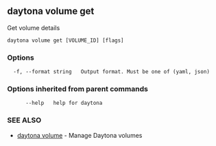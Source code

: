 ## daytona volume get

Get volume details

```
daytona volume get [VOLUME_ID] [flags]
```

### Options

```
  -f, --format string   Output format. Must be one of (yaml, json)
```

### Options inherited from parent commands

```
      --help   help for daytona
```

### SEE ALSO

- [daytona volume](daytona_volume.md) - Manage Daytona volumes
